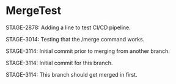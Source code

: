 # MergeTest

STAGE-2878: Adding a line to test CI/CD pipeline.

STAGE-3014: Testing that the /merge command works.

STAGE-3114: Initial commit prior to merging from another branch.

STAGE-3114: Initial commit for this branch.

STAGE-3114: This branch should get merged in first.
